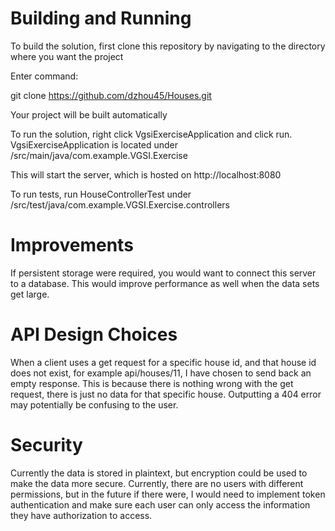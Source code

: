 # Building and Running

To build the solution, first clone this repository by navigating to the directory where you want the project

Enter command:

git clone https://github.com/dzhou45/Houses.git

Your project will be built automatically

To run the solution, right click VgsiExerciseApplication and click run.
VgsiExerciseApplication is located under /src/main/java/com.example.VGSI.Exercise

This will start the server, which is hosted on http://localhost:8080

To run tests, run HouseControllerTest under /src/test/java/com.example.VGSI.Exercise.controllers

# Improvements

If persistent storage were required, you would want to connect this server to a database. This would improve performance as well when the data sets get large.

# API Design Choices

When a client uses a get request for a specific house id, and that house id does not exist, for example api/houses/11, I have chosen to send back an empty response. 
This is because there is nothing wrong with the get request, there is just no data for that specific house. Outputting a 404 error may potentially be confusing to the user.

# Security

Currently the data is stored in plaintext, but encryption could be used to make the data more secure. Currently, there are no users with different permissions, but in the future if there were, I would need to implement token authentication and make sure each user can only access the information they have authorization to access.
